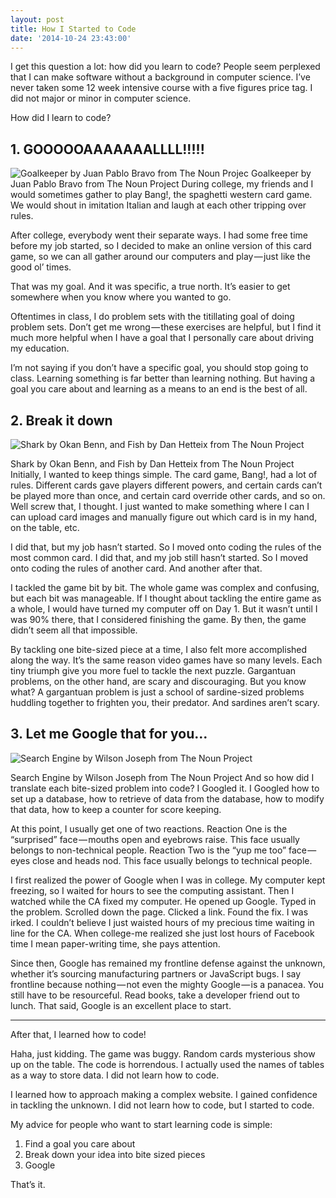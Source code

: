 ```yaml
---
layout: post
title: How I Started to Code
date: '2014-10-24 23:43:00'
---
```


I get this question a lot: how did you learn to code? People seem perplexed that I can make software without a background in computer science. I’ve never taken some 12 week intensive course with a five figures price tag. I did not major or minor in computer science.

How did I learn to code?

## 1. GOOOOOAAAAAAALLLL!!!!!
![Goalkeeper by Juan Pablo Bravo from The Noun Projec](/content/images/2015/05/code_goal.png)
Goalkeeper by Juan Pablo Bravo from The Noun Project
During college, my friends and I would sometimes gather to play Bang!, the spaghetti western card game. We would shout in imitation Italian and laugh at each other tripping over rules.

After college, everybody went their separate ways. I had some free time before my job started, so I decided to make an online version of this card game, so we can all gather around our computers and play — just like the good ol’ times.

That was my goal. And it was specific, a true north. It’s easier to get somewhere when you know where you wanted to go.

Oftentimes in class, I do problem sets with the titillating goal of doing problem sets. Don’t get me wrong — these exercises are helpful, but I find it much more helpful when I have a goal that I personally care about driving my education.

I’m not saying if you don’t have a specific goal, you should stop going to class. Learning something is far better than learning nothing. But having a goal you care about and learning as a means to an end is the best of all.

## 2. Break it down
![Shark by Okan Benn, and Fish by Dan Hetteix from The Noun Project](/content/images/2015/05/goal_shark.png)

Shark by Okan Benn, and Fish by Dan Hetteix from The Noun Project
Initially, I wanted to keep things simple. The card game, Bang!, had a lot of rules. Different cards gave players different powers, and certain cards can’t be played more than once, and certain card override other cards, and so on. Well screw that, I thought. I just wanted to make something where I can I can upload card images and manually figure out which card is in my hand, on the table, etc.

I did that, but my job hasn’t started. So I moved onto coding the rules of the most common card. I did that, and my job still hasn’t started. So I moved onto coding the rules of another card. And another after that.

I tackled the game bit by bit. The whole game was complex and confusing, but each bit was manageable. If I thought about tackling the entire game as a whole, I would have turned my computer off on Day 1. But it wasn’t until I was 90% there, that I considered finishing the game. By then, the game didn’t seem all that impossible.

By tackling one bite-sized piece at a time, I also felt more accomplished along the way. It’s the same reason video games have so many levels. Each tiny triumph give you more fuel to tackle the next puzzle. Gargantuan problems, on the other hand, are scary and discouraging. But you know what? A gargantuan problem is just a school of sardine-sized problems huddling together to frighten you, their predator. And sardines aren’t scary.

## 3. Let me Google that for you…
![Search Engine by Wilson Joseph from The Noun Project](/content/images/2015/05/code_google.png)

Search Engine by Wilson Joseph from The Noun Project
And so how did I translate each bite-sized problem into code? I Googled it. I Googled how to set up a database, how to retrieve of data from the database, how to modify that data, how to keep a counter for score keeping.

At this point, I usually get one of two reactions. Reaction One is the “surprised” face — mouths open and eyebrows raise. This face usually belongs to non-technical people. Reaction Two is the “yup me too” face — eyes close and heads nod. This face usually belongs to technical people.

I first realized the power of Google when I was in college. My computer kept freezing, so I waited for hours to see the computing assistant. Then I watched while the CA fixed my computer. He opened up Google. Typed in the problem. Scrolled down the page. Clicked a link. Found the fix. I was irked. I couldn’t believe I just waisted hours of my precious time waiting in line for the CA. When college-me realized she just lost hours of Facebook time I mean paper-writing time, she pays attention.

Since then, Google has remained my frontline defense against the unknown, whether it’s sourcing manufacturing partners or JavaScript bugs. I say frontline because nothing — not even the mighty Google — is a panacea. You still have to be resourceful. Read books, take a developer friend out to lunch. That said, Google is an excellent place to start.

---

After that, I learned how to code!

Haha, just kidding. The game was buggy. Random cards mysterious show up on the table. The code is horrendous. I actually used the names of tables as a way to store data. I did not learn how to code.

I learned how to approach making a complex website. I gained confidence in tackling the unknown. I did not learn how to code, but I started to code.

My advice for people who want to start learning code is simple:

1. Find a goal you care about
2. Break down your idea into bite sized pieces
3. Google

That’s it.